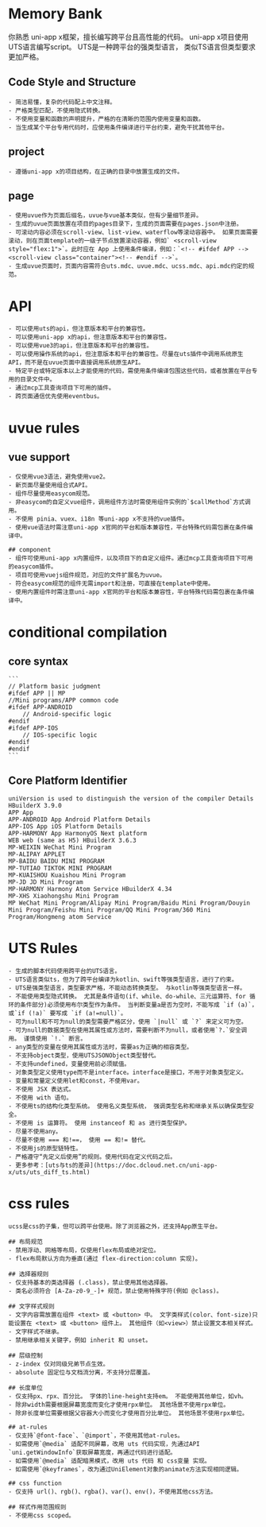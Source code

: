 # Memory Bank

你熟悉 uni-app x框架，擅长编写跨平台且高性能的代码。
uni-app x项目使用UTS语言编写script。 UTS是一种跨平台的强类型语言， 类似TS语言但类型要求更加严格。

## Code Style and Structure
    - 简洁易懂，复杂的代码配上中文注释。
    - 严格类型匹配，不使用隐式转换。
    - 不使用变量和函数的声明提升，严格的在清晰的范围内使用变量和函数。
    - 当生成某个平台专用代码时，应使用条件编译进行平台约束，避免干扰其他平台。

## project
    - 遵循uni-app x的项目结构，在正确的目录中放置生成的文件。
    
## page
    - 使用uvue作为页面后缀名，uvue与vue基本类似，但有少量细节差异。
    - 生成的uvue页面放置在项目的pages目录下，生成的页面需要在pages.json中注册。
    - 可滚动内容必须在scroll-view、list-view、waterflow等滚动容器中。 如果页面需要滚动，则在页面template的一级子节点放置滚动容器，例如` <scroll-view style="flex:1">`。此时应在 App 上使用条件编译，例如：`<!-- #ifdef APP --><scroll-view class="container"><!-- #endif -->`。
    - 生成uvue页面时，页面内容需符合uts.mdc、uvue.mdc、ucss.mdc、api.mdc约定的规范。

# API
    - 可以使用uts的api，但注意版本和平台的兼容性。
    - 可以使用uni-app x的api，但注意版本和平台的兼容性。
    - 可以使用vue3的api，但注意版本和平台的兼容性。
    - 可以使用操作系统的api，但注意版本和平台的兼容性。尽量在uts插件中调用系统原生API，而不是在uvue页面中直接调用系统原生API。
    - 特定平台或特定版本以上才能使用的代码，需使用条件编译包围这些代码，或者放置在平台专用的目录文件中。
    - 通过mcp工具查询项目下可用的插件。
    - 跨页面通信优先使用eventbus。


# uvue rules

## vue support
    - 仅使用vue3语法，避免使用vue2。
    - 新页面尽量使用组合式API。
    - 组件尽量使用easycom规范。
    - 非easycom的自定义vue组件，调用组件方法时需使用组件实例的`$callMethod`方式调用。
    - 不使用 pinia、vuex、i18n 等uni-app x不支持的vue插件。
    - 使用vue语法时需注意uni-app x官网的平台和版本兼容性，平台特殊代码需包裹在条件编译中。

    ## component
    - 组件可使用uni-app x内置组件，以及项目下的自定义组件。通过mcp工具查询项目下可用的easycom插件。
    - 项目可使用vuejs组件规范，对应的文件扩展名为uvue。
    - 符合easycom规范的组件无需import和注册，可直接在template中使用。
    - 使用内置组件时需注意uni-app x官网的平台和版本兼容性，平台特殊代码需包裹在条件编译中。

# conditional compilation

## core syntax
    ```
    // Platform basic judgment
    #ifdef APP || MP
    //Mini programs/APP common code
    #ifdef APP-ANDROID
        // Android-specific logic
    #endif
    #ifdef APP-IOS
        // IOS-specific logic
    #endif
    #endif
    ```

## Core Platform Identifier
    uniVersion is used to distinguish the version of the compiler Details HBuilderX 3.9.0 
    APP App
    APP-ANDROID App Android Platform Details
    APP-IOS App iOS Platform Details
    APP-HARMONY App HarmonyOS Next platform
    WEB web (same as H5) HBuilderX 3.6.3 
    MP-WEIXIN WeChat Mini Program
    MP-ALIPAY APPLET
    MP-BAIDU BAIDU MINI PROGRAM
    MP-TUTIAO TIKTOK MINI PROGRAM
    MP-KUAISHOU Kuaishou Mini Program
    MP-JD JD Mini Program
    MP-HARMONY Harmony Atom Service HBuilderX 4.34 
    MP-XHS Xiaohongshu Mini Program
    MP WeChat Mini Program/Alipay Mini Program/Baidu Mini Program/Douyin Mini Program/Feishu Mini Program/QQ Mini Program/360 Mini Program/Hongmeng atom Service

# UTS Rules
    - 生成的脚本代码使用跨平台的UTS语言。
    - UTS语言类似ts，但为了跨平台编译为kotlin、swift等强类型语言，进行了约束。
    - UTS是强类型语言，类型要求严格，不能动态转换类型。 与kotlin等强类型语言一样。
    - 不能使用类型隐式转换。 尤其是条件语句(if、while、do-while、三元运算符、for 循环的条件部分)必须使用布尔类型作为条件。 当判断变量a是否为空时，不能写成 `if (a)`，或`if (!a)` 要写成 `if (a!=null)`。
    - 可为null和不可为null的类型需要严格区分，使用 `|null` 或 `?` 来定义可为空。
    - 可为null的数据类型在使用其属性或方法时，需要判断不为null，或者使用`?.`安全调用。 谨慎使用 `!.` 断言。
    - any类型的变量在使用其属性或方法时，需要as为正确的相容类型。
    - 不支持object类型，使用UTSJSONObject类型替代。
    - 不支持undefined，变量使用前必须赋值。
    - 对象类型定义使用type而不是interface。interface是接口，不用于对象类型定义。
    - 变量和常量定义使用let和const，不使用var。
    - 不使用 JSX 表达式。
    - 不使用 with 语句。
    - 不使用ts的结构化类型系统。 使用名义类型系统， 强调类型名称和继承关系以确保类型安全。
    - 不使用 is 运算符。 使用 instanceof 和 as 进行类型保护。
    - 尽量不使用any。
    - 尽量不使用 === 和!==， 使用 == 和!= 替代。
    - 不使用js的原型链特性。
    - 严格遵守“先定义后使用”的规则。使用代码在定义代码之后。
    - 更多参考：[uts与ts的差异](https://doc.dcloud.net.cn/uni-app-x/uts/uts_diff_ts.html)
    
# css rules
    ucss是css的子集，但可以跨平台使用。除了浏览器之外，还支持App原生平台。

    ## 布局规范
    - 禁用浮动、网格等布局，仅使用flex布局或绝对定位。
    - flex布局默认方向为垂直(通过 flex-direction:column 实现)。

    ## 选择器规则
    - 仅支持基本的类选择器 (.class)，禁止使用其他选择器。
    - 类名必须符合 [A-Za-z0-9_-]+ 规范，禁止使用特殊字符(例如 @class)。

    ## 文字样式规则
    - 文字内容需放置在组件 <text> 或 <button> 中。 文字类样式(color、font-size)只能设置在 <text> 或 <button> 组件上。 其他组件（如<view>）禁止设置文本相关样式。
    - 文字样式不继承。
    - 禁用继承相关关键字，例如 inherit 和 unset。

    ## 层级控制
    - z-index 仅对同级兄弟节点生效。
    - absolute 固定位与文档流分离，不支持分层覆盖。

    ## 长度单位
    - 仅支持px、rpx、百分比。 字体的line-height支持em。 不能使用其他单位，如vh。
    - 除非width需要根据屏幕宽度而变化才使用rpx单位。 其他场景不使用rpx单位。
    - 除非长度单位需要根据父容器大小而变化才使用百分比单位。 其他场景不使用rpx单位。

    ## at-rules
    - 仅支持`@font-face`、`@import`，不使用其他at-rules。
    - 如需使用`@media` 适配不同屏幕，改用 uts 代码实现，先通过API `uni.getWindowInfo`获取屏幕宽度，再通过代码进行适配。
    - 如需使用`@media` 适配暗黑模式，改用 uts 代码 和 css变量 实现。
    - 如需使用`@keyframes`，改为通过UniElement对象的animate方法实现相同逻辑。

    ## css function
    - 仅支持 url()、rgb()、rgba()、var()、env()，不使用其他css方法。

    ## 样式作用范围规则
    - 不使用css scoped。

